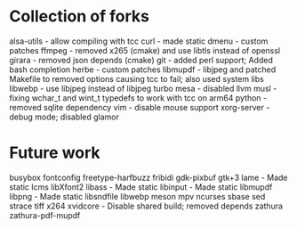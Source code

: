 # Collection of forks

alsa-utils - allow compiling with tcc
curl - made static
dmenu - custom patches
ffmpeg - removed x265 (cmake) and use libtls instead of openssl
girara - removed json depends (cmake)
git - added perl support; Added bash completion
herbe - custom patches
libmupdf - libjpeg and patched Makefile to removed options causing tcc to fail; also used system libs
libwebp - use libjpeg instead of libjpeg turbo
mesa - disabled llvm
musl - fixing wchar_t and wint_t typedefs to work with tcc on arm64
python - removed sqlite dependency
vim - disable mouse support
xorg-server - debug mode; disabled glamor


# Future work
busybox
fontconfig
freetype-harfbuzz
fribidi
gdk-pixbuf
gtk+3
lame - Made static
lcms
libXfont2
libass - Made static
libinput - Made static
libmupdf
libpng - Made static
libsndfile
libwebp
meson
mpv
ncurses
sbase
sed
strace
tiff
x264
xvidcore - Disable shared build; removed depends
zathura
zathura-pdf-mupdf
